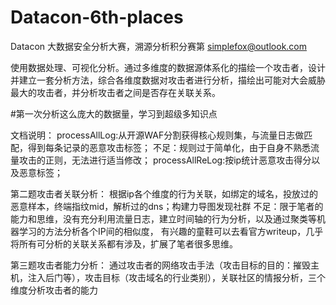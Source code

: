 # Datacon-6th-places
Datacon 大数据安全分析大赛，溯源分析积分赛第
simplefox@outlook.com

使用数据处理、可视化分析。通过多维度的数据源体系化的描绘一个攻击者，设计并建立一套分析方法，综合各维度数据对攻击者进行分析，描绘出可能对大会威胁最大的攻击者，并分析攻击者之间是否存在关联关系。

#第一次分析这么庞大的数据量，学习到超级多知识点

文档说明：
processAllLog:从开源WAF分割获得核心规则集，与流量日志做匹配，得到每条记录的恶意攻击标签；
        不足：规则过于简单化，由于自身不熟悉流量攻击的正则，无法进行适当修改；
processAllReLog:按ip统计恶意攻击得分以及恶意标签；

第二题攻击者关联分析：
根据ip各个维度的行为关联，如绑定的域名，投放过的恶意样本，终端指纹mid，解析过的dns；构建力导图发现社群
不足：限于笔者的能力和思维，没有充分利用流量日志，建立时间轴的行为分析，以及通过聚类等机器学习的方法分析各个IP间的相似度，
有兴趣的童鞋可以去看官方writeup，几乎将所有可分析的关联关系都有涉及，扩展了笔者很多思维。

第三题攻击者能力分析：
通过攻击者的网络攻击手法（攻击目标的目的：摧毁主机，注入后门等），攻击目标（攻击域名的行业类别），关联社区的情报分析，三个维度分析攻击者的能力





